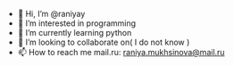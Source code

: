 - 👋 Hi, I’m @raniyay
- 👀 I’m interested in programming
- 🌱 I’m currently learning python
- 💞️ I’m looking to collaborate on( I do not know )
- 📫 How to reach me mail.ru: raniya.mukhsinova@mail.ru

<!---
raniyay/raniyay is a ✨ special ✨ repository because its `README.md` (this file) appears on your GitHub profile.
You can click the Preview link to take a look at your changes.
--->
